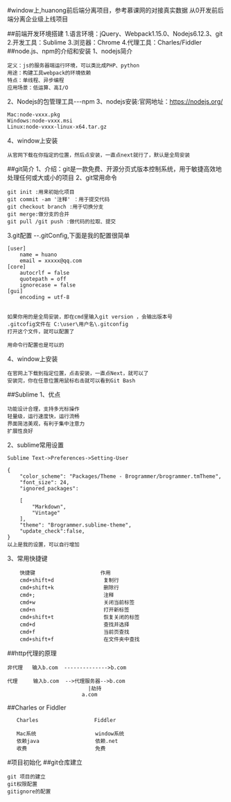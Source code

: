 #window上,huanong前后端分离项目，参考慕课网的对接真实数据 从0开发前后端分离企业级上线项目

##前端开发环境搭建
1.语言环境：jQuery、Webpack1.15.0、Nodejs6.12.3、git
2.开发工具：Sublime
3.浏览器：Chrome
4.代理工具：Charles/Fiddler
##node.js、npm的介绍和安装
1、nodejs简介
```
定义：js的服务器端运行环境，可以类比成PHP、python
用途：构建工具webpack的环境依赖
特点：单线程、异步编程
应用场景：低运算、高I/O

```
2、Nodejs的包管理工具---npm
3、nodejs安装:官网地址：https://nodejs.org/
```
Mac:node-vxxx.pkg
Windows:node-vxxx.msi
Linux:node-vxxx-linux-x64.tar.gz
```
4、window上安装
```
从官网下载在你指定的位置，然后点安装，一直点next就行了，默认是全局安装
```
##git简介
1、介绍：git是一款免费、开源分页式版本控制系统，用于敏捷高效地处理任何或大或小的项目
2、git常用命令
```git
git init :用来初始化项目
git commit -am '注释' ：用于提交代码
git checkout branch :用于切换分支
git merge:做分支的合并
git pull /git push :做代码的拉取、提交
```
3.git配置 --.gitConfig,下面是我的配置很简单
```git
[user]
    name = huano
    email = xxxxx@qq.com
[core]
    autocrlf = false
    quotepath = off
    ignorecase = false
[gui]
    encoding = utf-8


如果你用的是全局安装，即在cmd里输入git version ，会输出版本号
.gitcofig文件在 C:\user\用户名\.gitconfig  
打开这个文件，就可以配置了

用命令行配置也是可以的
```


4、window上安装
```
在官网上下载到指定位置，点击安装，一直点Next，就可以了
安装完，你在任意位置用鼠标右击就可以看到Git Bash
```
##Sublime
1、优点
```
功能设计合理，支持多光标操作
轻量级，运行速度快，运行流畅
界面简洁美观，有利于集中注意力
扩展性良好
```
2、sublime常用设置
```
Sublime Text->Preferences->Setting-User

{
    "color_scheme": "Packages/Theme - Brogrammer/brogrammer.tmTheme",
    "font_size": 24,
    "ignored_packages":
    
    [
        "Markdown",
        "Vintage"
    ],
    "theme": "Brogrammer.sublime-theme",
    "update_check":false,
}
以上是我的设置，可以自行增加
```
3、常用快捷键
```
    快捷键                     作用
    cmd+shift+d                复制行
    cmd+shift+k                删除行
    cmd+;                      注释
    cmd+w                      关闭当前标签
    cmd+n                      打开新标签
    cmd+shift+t                恢复关闭的标签
    cmd+d                      查找并选择
    cmd+f                      当前页查找
    cmd+shift+f                在文件夹中查找
```
##http代理的原理
```
非代理   输入b.com  -------------->b.com 

代理     输入b.com  -->代理服务器-->b.com 
                          |劫持
                        a.com 
```
##Charles or Fiddler
```
   Charles                  Fiddler

   Mac系统                   window系统
   依赖java                  依赖.net
   收费                      免费

```
#项目初始化
##git仓库建立
```
git 项目的建立
git权限配置
gitignore的配置
```



